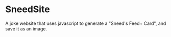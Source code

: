 # SneedSite

A joke website that uses javascript to generate a "Sneed's Feed+ Card", and save it as an image.
